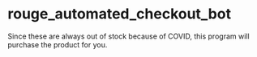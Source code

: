 # rouge_automated_checkout_bot
Since these are always out of stock because of COVID, this program will purchase the product for you.
